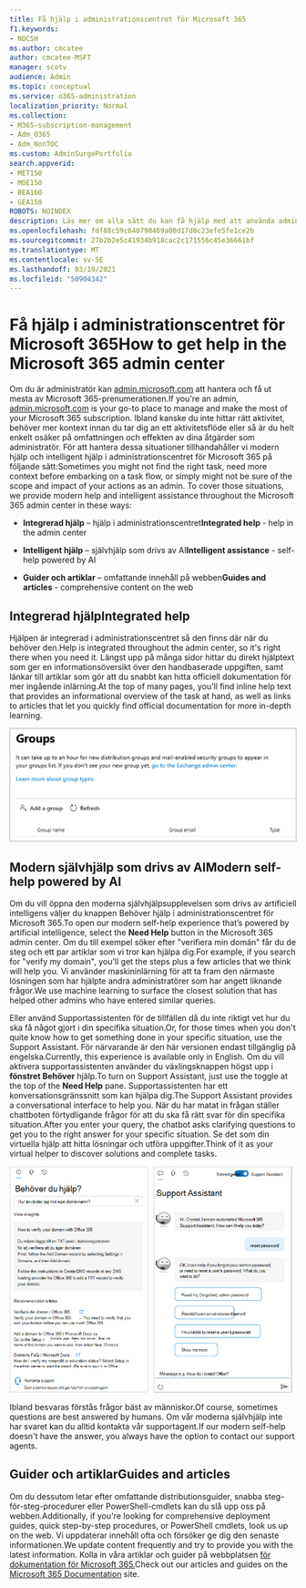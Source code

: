 ```yaml
---
title: Få hjälp i administrationscentret för Microsoft 365
f1.keywords:
- NOCSH
ms.author: cmcatee
author: cmcatee-MSFT
manager: scotv
audience: Admin
ms.topic: conceptual
ms.service: o365-administration
localization_priority: Normal
ms.collection:
- M365-subscription-management
- Adm_O365
- Adm_NonTOC
ms.custom: AdminSurgePortfolio
search.appverid:
- MET150
- MOE150
- BEA160
- GEA150
ROBOTS: NOINDEX
description: Läs mer om alla sätt du kan få hjälp med att använda administrationscentret för Microsoft 365.
ms.openlocfilehash: fdf88c59c640798469a00d17d0c23efe5fe1ce2b
ms.sourcegitcommit: 27b2b2e5c41934b918cac2c171556c45e36661bf
ms.translationtype: MT
ms.contentlocale: sv-SE
ms.lasthandoff: 03/19/2021
ms.locfileid: "50904342"
---
```

<!-- The following is just placeholder text from Madhura's mail. We need to add images/examples of each -->

# <a name="how-to-get-help-in-the-microsoft-365-admin-center"></a><span data-ttu-id="b41ad-103">Få hjälp i administrationscentret för Microsoft 365</span><span class="sxs-lookup"><span data-stu-id="b41ad-103">How to get help in the Microsoft 365 admin center</span></span>

<span data-ttu-id="b41ad-104">Om du är administratör kan [admin.microsoft.com](https://admin.microsoft.com) att hantera och få ut mesta av Microsoft 365-prenumerationen.</span><span class="sxs-lookup"><span data-stu-id="b41ad-104">If you're an admin, [admin.microsoft.com](https://admin.microsoft.com) is your go-to place to manage and make the most of your Microsoft 365 subscription.</span></span> <span data-ttu-id="b41ad-105">Ibland kanske du inte hittar rätt aktivitet, behöver mer kontext innan du tar dig an ett aktivitetsflöde eller så är du helt enkelt osäker på omfattningen och effekten av dina åtgärder som administratör. För att hantera dessa situationer tillhandahåller vi modern hjälp och intelligent hjälp i administrationscentret för Microsoft 365 på följande sätt:</span><span class="sxs-lookup"><span data-stu-id="b41ad-105">Sometimes you might not find the right task, need more context before embarking on a task flow, or simply might not be sure of the scope and impact of your actions as an admin. To cover those situations, we provide modern help and intelligent assistance throughout the Microsoft 365 admin center in these ways:</span></span>

* <span data-ttu-id="b41ad-106">**Integrerad hjälp** – hjälp i administrationscentret</span><span class="sxs-lookup"><span data-stu-id="b41ad-106">**Integrated help** - help in the admin center</span></span>

* <span data-ttu-id="b41ad-107">**Intelligent hjälp** – självhjälp som drivs av AI</span><span class="sxs-lookup"><span data-stu-id="b41ad-107">**Intelligent assistance** - self-help powered by AI</span></span>

* <span data-ttu-id="b41ad-108">**Guider och artiklar** – omfattande innehåll på webben</span><span class="sxs-lookup"><span data-stu-id="b41ad-108">**Guides and articles** - comprehensive content on the web</span></span>

## <a name="integrated-help"></a><span data-ttu-id="b41ad-109">Integrerad hjälp</span><span class="sxs-lookup"><span data-stu-id="b41ad-109">Integrated help</span></span>

<span data-ttu-id="b41ad-110">Hjälpen är integrerad i administrationscentret så den finns där när du behöver den.</span><span class="sxs-lookup"><span data-stu-id="b41ad-110">Help is integrated throughout the admin center, so it's right there when you need it.</span></span> <span data-ttu-id="b41ad-111">Längst upp på många sidor hittar du direkt hjälptext som ger en informationsöversikt över den handbaserade uppgiften, samt länkar till artiklar som gör att du snabbt kan hitta officiell dokumentation för mer ingående inlärning.</span><span class="sxs-lookup"><span data-stu-id="b41ad-111">At the top of many pages, you'll find inline help text that provides an informational overview of the task at hand, as well as links to articles that let you quickly find official documentation for more in-depth learning.</span></span>

![Gruppsida med direkthjälp och länkar till artiklar](../../media/integrated-help.png)

## <a name="modern-self-help-powered-by-ai"></a><span data-ttu-id="b41ad-113">Modern självhjälp som drivs av AI</span><span class="sxs-lookup"><span data-stu-id="b41ad-113">Modern self-help powered by AI</span></span>

<span data-ttu-id="b41ad-114">Om du vill öppna den moderna självhjälpsupplevelsen som  drivs av artificiell intelligens väljer du knappen Behöver hjälp i administrationscentret för Microsoft 365.</span><span class="sxs-lookup"><span data-stu-id="b41ad-114">To open our modern self-help experience that’s powered by artificial intelligence, select the **Need Help** button in the Microsoft 365 admin center.</span></span> <span data-ttu-id="b41ad-115">Om du till exempel söker efter "verifiera min domän" får du de steg och ett par artiklar som vi tror kan hjälpa dig.</span><span class="sxs-lookup"><span data-stu-id="b41ad-115">For example, if you search for "verify my domain", you'll get the steps plus a few articles that we think will help you.</span></span> <span data-ttu-id="b41ad-116">Vi använder maskininlärning för att ta fram den närmaste lösningen som har hjälpte andra administratörer som har angett liknande frågor.</span><span class="sxs-lookup"><span data-stu-id="b41ad-116">We use machine learning to surface the closest solution that has helped other admins who have entered similar queries.</span></span>

<span data-ttu-id="b41ad-117">Eller använd Supportassistenten för de tillfällen då du inte riktigt vet hur du ska få något gjort i din specifika situation.</span><span class="sxs-lookup"><span data-stu-id="b41ad-117">Or, for those times when you don't quite know how to get something done in your specific situation, use the Support Assistant.</span></span> <span data-ttu-id="b41ad-118">För närvarande är den här versionen endast tillgänglig på engelska.</span><span class="sxs-lookup"><span data-stu-id="b41ad-118">Currently, this experience is available only in English.</span></span> <span data-ttu-id="b41ad-119">Om du vill aktivera supportassistenten använder du växlingsknappen högst upp i **fönstret Behöver** hjälp.</span><span class="sxs-lookup"><span data-stu-id="b41ad-119">To turn on Support Assistant, just use the toggle at the top of the **Need Help** pane.</span></span> <span data-ttu-id="b41ad-120">Supportassistenten har ett konversationsgränssnitt som kan hjälpa dig.</span><span class="sxs-lookup"><span data-stu-id="b41ad-120">The Support Assistant provides a conversational interface to help you.</span></span> <span data-ttu-id="b41ad-121">När du har matat in frågan ställer chattboten förtydligande frågor för att du ska få rätt svar för din specifika situation.</span><span class="sxs-lookup"><span data-stu-id="b41ad-121">After you enter your query, the chatbot asks clarifying questions to get you to the right answer for your specific situation.</span></span> <span data-ttu-id="b41ad-122">Se det som din virtuella hjälp att hitta lösningar och utföra uppgifter.</span><span class="sxs-lookup"><span data-stu-id="b41ad-122">Think of it as your virtual helper to discover solutions and complete tasks.</span></span>

![Modern självhjälp](../../media/help-options.png)

<span data-ttu-id="b41ad-124">Ibland besvaras förstås frågor bäst av människor.</span><span class="sxs-lookup"><span data-stu-id="b41ad-124">Of course, sometimes questions are best answered by humans.</span></span> <span data-ttu-id="b41ad-125">Om vår moderna självhjälp inte har svaret kan du alltid kontakta vår supportagent.</span><span class="sxs-lookup"><span data-stu-id="b41ad-125">If our modern self-help doesn't have the answer, you always have the option to contact our support agents.</span></span>

## <a name="guides-and-articles"></a><span data-ttu-id="b41ad-126">Guider och artiklar</span><span class="sxs-lookup"><span data-stu-id="b41ad-126">Guides and articles</span></span>

<span data-ttu-id="b41ad-127">Om du dessutom letar efter omfattande distributionsguider, snabba steg-för-steg-procedurer eller PowerShell-cmdlets kan du slå upp oss på webben.</span><span class="sxs-lookup"><span data-stu-id="b41ad-127">Additionally, if you're looking for comprehensive deployment guides, quick step-by-step procedures, or PowerShell cmdlets, look us up on the web.</span></span> <span data-ttu-id="b41ad-128">Vi uppdaterar innehåll ofta och försöker ge dig den senaste informationen.</span><span class="sxs-lookup"><span data-stu-id="b41ad-128">We update content frequently and try to provide you with the latest information.</span></span> <span data-ttu-id="b41ad-129">Kolla in våra artiklar och guider på webbplatsen [för dokumentation för Microsoft 365.](../../index.yml)</span><span class="sxs-lookup"><span data-stu-id="b41ad-129">Check out our articles and guides on the [Microsoft 365 Documentation](../../index.yml) site.</span></span>